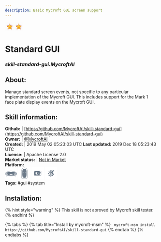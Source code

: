```yaml
---
description: Basic Mycroft GUI screen support
---
```


![](../.gitbook/assets/star.png)![](../.gitbook/assets/star.png)  
# Standard GUI  
### _skill-standard-gui.MycroftAI_  
## About:  
Manage standard screen events, not specific to any particular implementation of the Mycroft GUI.  This includes support for the Mark 1 face plate display events on the Mycroft GUI.

## Skill information:  
**Github:** | [https://github.com/MycroftAI/skill-standard-gui](https://github.com/MycroftAI/skill-standard-gui)  
**Owner:** | [@MycroftAI](https://github.com/MycroftAI)  
**Created:** | 2019 May 02 05:23:03 UTC  **Last updated:** 2019 Dec 18 05:23:43 UTC  
**License:** | Apache License 2.0  
**Market status:** | [Not in Market](https://market.mycroft.ai/skill/)  
**Platform:**  
 ![Mark I](../.gitbook/assets/mark-1-icon.png)  ![Mark II](../.gitbook/assets/mark-2-icon.png)  ![Picroft](../.gitbook/assets/picroft-icon.png)  ![plasmoid](../.gitbook/assets/kde.png)   
**Tags:** \#gui \#system   
## Installation:  
{% hint style="warning" %}
This skill is not aproved by Mycroft skill tester.
{% endhint %}
    
{% tabs %}
{% tab title="Install by mycroft-msm" %}
``` mycroft-msm install https://github.com/MycroftAI/skill-standard-gui```
{% endtab %}
  {% endtabs %}
  